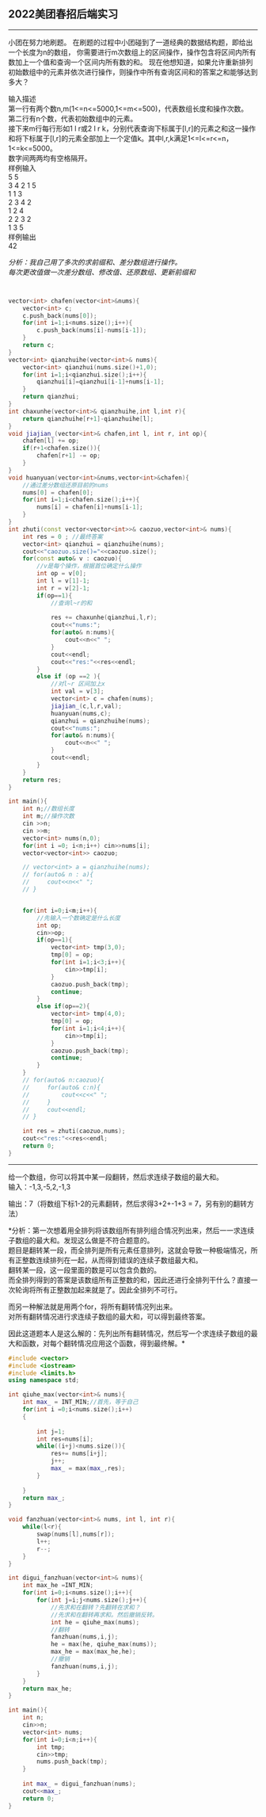 ## 2022美团春招后端实习
------------
小团在努力地刷题。
在刷题的过程中小团碰到了一道经典的数据结构题，即给出一个长度为n的数组，
你需要进行m次数组上的区间操作，操作包含将区间内所有数加上一个值和查询一个区间内所有数的和。
现在他想知道，如果允许重新排列初始数组中的元素并依次进行操作，则操作中所有查询区间和的答案之和能够达到多大？

输入描述  
第一行有两个数n,m(1<=n<=5000,1<=m<=500)，代表数组长度和操作次数。  
第二行有n个数，代表初始数组中的元素。  
接下来m行每行形如1 l r或2 l r k，分别代表查询下标属于[l,r]的元素之和这一操作和将下标属于[l,r]的元素全部加上一个定值k。其中l,r,k满足1<=l<=r<=n，1<=k<=5000。  
数字间两两均有空格隔开。  
样例输入  
5 5  
3 4 2 1 5  
1 1 3   
2 3 4 2  
1 2 4  
2 2 3 2  
1 3 5  
样例输出  
42  

*分析：我自己用了多次的求前缀和、差分数组进行操作。  
每次更改值做一次差分数组、修改值、还原数组、更新前缀和*
```CPP


vector<int> chafen(vector<int>&nums){
    vector<int> c;
    c.push_back(nums[0]);
    for(int i=1;i<nums.size();i++){
        c.push_back(nums[i]-nums[i-1]);
    }
    return c;
}
vector<int> qianzhuihe(vector<int>& nums){
    vector<int> qianzhui(nums.size()+1,0);
    for(int i=1;i<qianzhui.size();i++){
        qianzhui[i]=qianzhui[i-1]+nums[i-1];
    }
    return qianzhui;
}
int chaxunhe(vector<int>& qianzhuihe,int l,int r){
    return qianzhuihe[r+1]-qianzhuihe[l];
}
void jiajian_(vector<int>& chafen,int l, int r, int op){
    chafen[l] += op;
    if(r+1<chafen.size()){
        chafen[r+1] -= op;
    }
}
void huanyuan(vector<int>&nums,vector<int>&chafen){
    //通过差分数组还原目前的nums
    nums[0] = chafen[0];
    for(int i=1;i<chafen.size();i++){
        nums[i] = chafen[i]+nums[i-1]; 
    }
}
int zhuti(const vector<vector<int>>& caozuo,vector<int>& nums){
    int res = 0 ; //最终答案
    vector<int> qianzhui = qianzhuihe(nums);
    cout<<"caozuo.size()="<<caozuo.size();
    for(const auto& v : caozuo){
        //v是每个操作，根据首位确定什么操作
        int op = v[0];
        int l = v[1]-1;
        int r = v[2]-1;
        if(op==1){
            //查询l~r的和
            
            res += chaxunhe(qianzhui,l,r);
            cout<<"nums:";
            for(auto& n:nums){
                cout<<n<<" ";
            }
            cout<<endl;
            cout<<"res:"<<res<<endl;
        }
        else if (op ==2 ){
            //对l~r 区间加上x
            int val = v[3];
            vector<int> c = chafen(nums);
            jiajian_(c,l,r,val);
            huanyuan(nums,c);
            qianzhui = qianzhuihe(nums);
            cout<<"nums:";
            for(auto& n:nums){
                cout<<n<<" ";
            }
            cout<<endl;
        }
    }
    return res;
}

int main(){
    int n;//数组长度
    int m;//操作次数
    cin >>n;
    cin >>m;
    vector<int> nums(n,0);
    for(int i =0; i<n;i++) cin>>nums[i];
    vector<vector<int>> caozuo;

    // vector<int> a = qianzhuihe(nums);
    // for(auto& n : a){
    //     cout<<n<<" ";
    // }


    for(int i=0;i<m;i++){
        //先输入一个数确定是什么长度
        int op;
        cin>>op;
        if(op==1){
            vector<int> tmp(3,0);
            tmp[0] = op;
            for(int i=1;i<3;i++){
                cin>>tmp[i];
            }
            caozuo.push_back(tmp);
            continue;
        }
        else if(op==2){
            vector<int> tmp(4,0);
            tmp[0] = op;
            for(int i=1;i<4;i++){
                cin>>tmp[i];
            }
            caozuo.push_back(tmp);
            continue;
        }
    }
    // for(auto& n:caozuo){
    //     for(auto& c:n){
    //         cout<<c<<" ";
    //     }
    //     cout<<endl;
    // }

    int res = zhuti(caozuo,nums);
    cout<<"res:"<<res<<endl;
    return 0;
}
```

--------------------------------
给一个数组，你可以将其中某一段翻转，然后求连续子数组的最大和。  
输入：-1,3,-5,2,-1,3  
  
输出：7（将数组下标1-2的元素翻转，然后求得3+2+-1+3 = 7，另有别的翻转方法）  

*分析：第一次想着用全排列将该数组所有排列组合情况列出来，然后一一求连续子数组的最大和。发现这么做是不符合题意的。  
题目是翻转某一段，而全排列是所有元素任意排列，这就会导致一种极端情况，所有正整数连续排列在一起，从而得到错误的连续子数组最大和。  
翻转某一段，这一段里面的数是可以包含负数的。  
而全排列得到的答案是该数组所有正整数的和，因此还进行全排列干什么？直接一次轮询将所有正整数加起来就是了。因此全排列不可行。  
  
而另一种解法就是用两个for，将所有翻转情况列出来。  
对所有翻转情况进行求连续子数组的最大和，可以得到最终答案。  
  
因此这道题本人是这么解的：先列出所有翻转情况，然后写一个求连续子数组的最大和函数，对每个翻转情况应用这个函数，得到最终解。*  
```CPP
#include <vector>
#include <iostream>
#include <limits.h>
using namespace std;

int qiuhe_max(vector<int>& nums){
	int max_ = INT_MIN;//首先，等于自己
   	for(int i =0;i<nums.size();i++)
	{
        
        int j=1;
        int res=nums[i];
        while((i+j)<nums.size()){
            res+= nums[i+j];
            j++;
            max_ = max(max_,res);
        }
        
    }
    return max_;
}

void fanzhuan(vector<int>& nums, int l, int r){
    while(l<r){
        swap(nums[l],nums[r]);
        l++;
        r--;
    }
}

int digui_fanzhuan(vector<int>& nums){
    int max_he =INT_MIN;
    for(int i=0;i<nums.size();i++){
        for(int j=i;j<nums.size();j++){
            //先求和在翻转？先翻转在求和？
            //先求和在翻转再求和。然后撤销反转。
            int he = qiuhe_max(nums);
            //翻转
            fanzhuan(nums,i,j);
            he = max(he, qiuhe_max(nums));
            max_he = max(max_he,he);
            //撤销
            fanzhuan(nums,i,j);
        }
    }
    return max_he;
}

int main(){
    int n;
    cin>>n;
    vector<int> nums;
    for(int i=0;i<n;i++){
        int tmp;
        cin>>tmp;
        nums.push_back(tmp);
    }
    
    int max_ = digui_fanzhuan(nums);
    cout<<max_;
    return 0;
}
```
